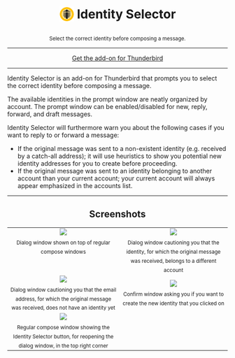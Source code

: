 <h1 align="center"><sub><img src="src/html/img/icon.svg" width="34" height="34"></sub> Identity Selector</h1>
<p align="center"><sub>Select the correct identity before composing a message.</sub></p>

---

<p align="center"><a href="https://addons.thunderbird.net/thunderbird/addon/identity-selector/">Get the add-on for Thunderbird</a></p>

---

Identity Selector is an add-on for Thunderbird that prompts you to select the correct identity before composing a message.

The available identities in the prompt window are neatly organized by account. The prompt window can be enabled/disabled for new, reply, forward, and draft messages.

Identity Selector will furthermore warn you about the following cases if you want to reply to or forward a message:

- If the original message was sent to a non-existent identity (e.g. received by a catch-all address); it will use heuristics to show you potential new identity addresses for you to create before proceeding.
- If the original message was sent to an identity belonging to another account than your current account; your current account will always appear emphasized in the accounts list.

---
<h2 align="center">Screenshots</h2>
<table align="center" border="0">
  <tr>
    <td align="center" valign="top">
      <img src="https://github.com/Codifier/IdentitySelector/assets/5677621/55f2fbe8-1c54-484c-9bf1-4878b90601e5" width="400"><br>
      <sub>Dialog window shown on top of regular compose windows</sub>
    </td>
    <td align="center" valign="top">
      <img src="https://github.com/Codifier/IdentitySelector/assets/5677621/6a7c75bd-8fe5-41ca-ab05-f6723b066603" width="400"><br>
      <sub>Dialog window cautioning you that the identity, for which the original message was received, belongs to a different account</sub>
    </td>
  </tr>
  <tr>
    <td align="center" valign="top">
      <img src="https://github.com/Codifier/IdentitySelector/assets/5677621/19745c70-7b6a-46a4-b7f0-15dd75f1b0b8" width="400"><br>
      <sub>Dialog window cautioning you that the email address, for which the original message was received, does not have an identity yet</sub>
    </td>
    <td align="center">
      <img src="https://github.com/Codifier/IdentitySelector/assets/5677621/837bd90e-e455-44ee-b60f-a2f711fb51d7" width="400"><br>
      <sub>Confirm window asking you if you want to create the new identity that you clicked on</sub>
    </td>
  </tr>
  <tr>
    <td align="center" valign="top">
      <img src="https://github.com/Codifier/IdentitySelector/assets/5677621/b2dc2d39-be0f-46e5-9823-bbbd489ad78c" width="400"><br>
      <sub>Regular compose window showing the Identity Selector button, for reopening the dialog window, in the top right corner</sub>
    </td>
    <td align="center" valign="top"></td>
  </tr>
</table>
